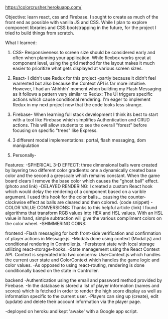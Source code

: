 https://colorcrusher.herokuapp.com/

Objective: learn react, css and Firebase. I sought to create as much of the front end as possible with vanilla JS and CSS. While I plan to explore component libraries and CSS bootstrapping in the future, for the project I tried to build things from scratch.

What I learned:

1) CSS- Responsiveness to screen size should be considered early and often when planning your application. While flexbox works great at component level, using the grid method for the layout makes it much easier to prioritize what gets displayed at various screen sizes.

2) React- I didn't use Redux for this project -partly because it didn't feel warrented but also because the Context API is far more intuitive. However, I had an 'Ahhhhh' moment when building my Flash Messaging as it follows a pattern very similar to Redux: The UI triggers specific actions which cause conditional rendering. I'm eager to implement Redux in my next project now that the code looks less strange.

3) Firebase- When learning full stack development I think its best to start with a tool like Firebase which simplifies Authentication and CRUD actions. This will allow students to see the overall "forest" before focusing on specific "trees" like Express.

4) 3 different modal implementations: portal, flash messaging, dom manipulation

5) Personally-

Features:
    -SPHERICAL 3-D EFFECT: three dimensional balls were created by layering two different color gradients: one a dynamically created base color and the second a greyscale which remains constant. When the game board clears I remove the base color which causes the "ghost ball" effect.  (photo and link)
    -DELAYED RENDERING: I created a custom React hook which would delay the rendering of a component based on a varible argument. I used this hook for the color balls... causing the counter-clockwise effect as balls are cleared and then colored. (code snippet)
    -COLOR VALUE CONVERSIONS: Thanks to this helpful article (link) I found algorithms that transform RGB values into HEX and HSL values. With an HSL value in hand, simple subtraction  will give the various compliment colors on the color wheel.
    -SHIMMERING COINS:




frontend
    -Flash messaging for both front-side verification and confirmation of player actions in Message.js.
    -Modals done using context (Modal.js) and conditional rendering in Controller.js.
    -Persistent state with local storage utilizing react-storage-hooks.
    -State management using the React Context API. Context is seperated into two concerns: UserContext.js which handles the current user state and ColorContext which handles the game logic and color values.
    -As opposed to using react-routing, rendering is done conditionally based on the state in Controller.


backend
    -Authentication using the email and password method provided by Firebase.
    -In the database is stored a list of player information (names and scores) which is fetched in order to render the high score display as well as information specific to the current user.
    -Players can sing up (create), edit (update) and delete their account information via the player page.

-deployed on heroku and kept 'awake' with a Google app script.
